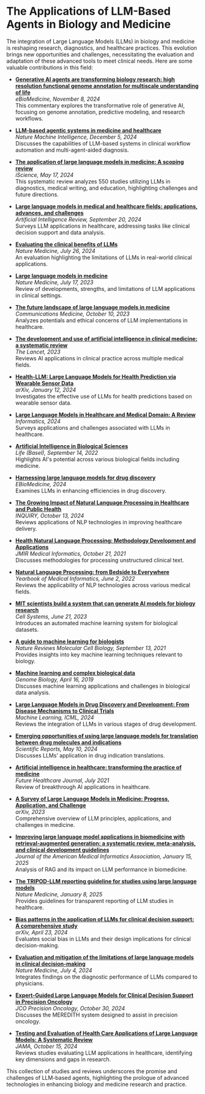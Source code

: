 # The Applications of LLM-Based Agents in Biology and Medicine

The integration of Large Language Models (LLMs) in biology and medicine is reshaping research, diagnostics, and healthcare practices. This evolution brings new opportunities and challenges, necessitating the evaluation and adaptation of these advanced tools to meet clinical needs. Here are some valuable contributions in this field:

- **[Generative AI agents are transforming biology research: high resolution functional genome annotation for multiscale understanding of life](https://www.thelancet.com/journals/ebiom/article/PIIS2352-3964(24)00482-1/fulltext)**  
  *eBioMedicine, November 8, 2024*  
  This commentary explores the transformative role of generative AI, focusing on genome annotation, predictive modeling, and research workflows.

- **[LLM-based agentic systems in medicine and healthcare](https://www.nature.com/articles/s42256-024-00944-1)**  
  *Nature Machine Intelligence, December 5, 2024*  
  Discusses the capabilities of LLM-based systems in clinical workflow automation and multi-agent-aided diagnosis.

- **[The application of large language models in medicine: A scoping review](https://www.sciencedirect.com/science/article/pii/S2589004224009350)**  
  *iScience, May 17, 2024*  
  This systematic review analyzes 550 studies utilizing LLMs in diagnostics, medical writing, and education, highlighting challenges and future directions.

- **[Large language models in medical and healthcare fields: applications, advances, and challenges](https://link.springer.com/article/10.1007/s10462-024-10921-0)**  
  *Artificial Intelligence Review, September 20, 2024*  
  Surveys LLM applications in healthcare, addressing tasks like clinical decision support and data analysis.

- **[Evaluating the clinical benefits of LLMs](https://doi.org/10.1038/s41591-024-03181-6)**  
  *Nature Medicine, July 26, 2024*  
  An evaluation highlighting the limitations of LLMs in real-world clinical applications.

- **[Large language models in medicine](https://www.nature.com/articles/s41591-023-02448-8)**  
  *Nature Medicine, July 17, 2023*  
  Review of developments, strengths, and limitations of LLM applications in clinical settings.

- **[The future landscape of large language models in medicine](https://www.nature.com/articles/s43856-023-00370-1)**  
  *Communications Medicine, October 10, 2023*  
  Analyzes potentials and ethical concerns of LLM implementations in healthcare.

- **[The development and use of artificial intelligence in clinical medicine: a systematic review](https://www.thelancet.com/journals/lancet/article/PIIS0140-6736(23)00216-7/fulltext)**  
  *The Lancet, 2023*  
  Reviews AI applications in clinical practice across multiple medical fields.

- **[Health-LLM: Large Language Models for Health Prediction via Wearable Sensor Data](https://arxiv.org/abs/2401.06866)**  
  *arXiv, January 12, 2024*  
  Investigates the effective use of LLMs for health predictions based on wearable sensor data.

- **[Large Language Models in Healthcare and Medical Domain: A Review](https://www.mdpi.com/2227-9709/11/3/57)**  
  *Informatics, 2024*  
  Surveys applications and challenges associated with LLMs in healthcare.

- **[Artificial Intelligence in Biological Sciences](https://pmc.ncbi.nlm.nih.gov/articles/PMC9505413/)**  
  *Life (Basel), September 14, 2022*  
  Highlights AI's potential across various biological fields including medicine.

- **[Harnessing large language models for drug discovery](https://www.thelancet.com/pdfs/journals/ebiom/PIIS2352-3964(24)00482-1.pdf)**  
  *EBioMedicine, 2024*  
  Examines LLMs in enhancing efficiencies in drug discovery.

- **[The Growing Impact of Natural Language Processing in Healthcare and Public Health](https://journals.sagepub.com/doi/full/10.1177/00469580241290095)**  
  *INQUIRY, October 13, 2024*  
  Reviews applications of NLP technologies in improving healthcare delivery.

- **[Health Natural Language Processing: Methodology Development and Applications](https://doi.org/10.2196/23898)**  
  *JMIR Medical Informatics, October 21, 2021*  
  Discusses methodologies for processing unstructured clinical text.

- **[Natural Language Processing: from Bedside to Everywhere](https://pmc.ncbi.nlm.nih.gov/articles/PMC9719781/)**  
  *Yearbook of Medical Informatics, June 2, 2022*  
  Reviews the applicability of NLP technologies across various medical fields.

- **[MIT scientists build a system that can generate AI models for biology research](https://computing.mit.edu/news/mit-scientists-build-a-system-that-can-generate-ai-models-for-biology-research/)**  
  *Cell Systems, June 21, 2023*  
  Introduces an automated machine learning system for biological datasets.

- **[A guide to machine learning for biologists](https://www.nature.com/articles/s41580-021-00407-0)**  
  *Nature Reviews Molecular Cell Biology, September 13, 2021*  
  Provides insights into key machine learning techniques relevant to biology.

- **[Machine learning and complex biological data](https://doi.org/10.1186/s13059-019-1689-0)**  
  *Genome Biology, April 16, 2019*  
  Discusses machine learning applications and challenges in biological data analysis.

- **[Large Language Models in Drug Discovery and Development: From Disease Mechanisms to Clinical Trials](https://arxiv.org/html/2409.04481v1)**  
  *Machine Learning, ICML, 2024*  
  Reviews the integration of LLMs in various stages of drug development.

- **[Emerging opportunities of using large language models for translation between drug molecules and indications](https://www.nature.com/articles/s41598-024-61124-0)**  
  *Scientific Reports, May 10, 2024*  
  Discusses LLMs’ application in drug indication translations.

- **[Artificial intelligence in healthcare: transforming the practice of medicine](https://pmc.ncbi.nlm.nih.gov/articles/PMC8285156/)**  
  *Future Healthcare Journal, July 2021*  
  Review of breakthrough AI applications in healthcare.

- **[A Survey of Large Language Models in Medicine: Progress, Application, and Challenge](https://arxiv.org/abs/2311.05112)**  
  *arXiv, 2023*  
  Comprehensive overview of LLM principles, applications, and challenges in medicine.

- **[Improving large language model applications in biomedicine with retrieval-augmented generation: a systematic review, meta-analysis, and clinical development guidelines](https://doi.org/10.1093/jamia/ocaf008)**  
  *Journal of the American Medical Informatics Association, January 15, 2025*  
  Analysis of RAG and its impact on LLM performance in biomedicine.

- **[The TRIPOD-LLM reporting guideline for studies using large language models](https://www.nature.com/articles/s41591-024-03425-5)**  
  *Nature Medicine, January 8, 2025*  
  Provides guidelines for transparent reporting of LLM studies in healthcare.

- **[Bias patterns in the application of LLMs for clinical decision support: A comprehensive study](https://arxiv.org/abs/2404.15149)**  
  *arXiv, April 23, 2024*  
  Evaluates social bias in LLMs and their design implications for clinical decision-making.

- **[Evaluation and mitigation of the limitations of large language models in clinical decision-making](https://www.nature.com/articles/s41591-024-03097-1)**  
  *Nature Medicine, July 4, 2024*  
  Integrates findings on the diagnostic performance of LLMs compared to physicians.

- **[Expert-Guided Large Language Models for Clinical Decision Support in Precision Oncology](https://ascopubs.org/doi/10.1200/PO-24-00478)**  
  *JCO Precision Oncology, October 30, 2024*  
  Discusses the MEREDITH system designed to assist in precision oncology.

- **[Testing and Evaluation of Health Care Applications of Large Language Models: A Systematic Review](https://jamanetwork.com/journals/jama/fullarticle/2825147)**  
  *JAMA, October 15, 2024*  
  Reviews studies evaluating LLM applications in healthcare, identifying key dimensions and gaps in research.

This collection of studies and reviews underscores the promise and challenges of LLM-based agents, highlighting the prologue of advanced technologies in enhancing biology and medicine research and practice.